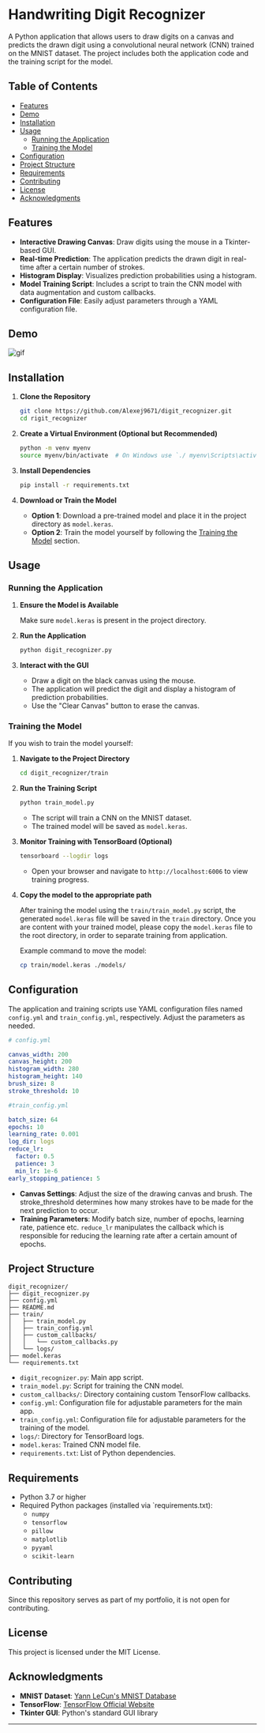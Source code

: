 # Handwriting Digit Recognizer

A Python application that allows users to draw digits on a canvas and predicts the drawn digit using a convolutional neural network (CNN) trained on the MNIST dataset. The project includes both the application code and the training script for the model.

## Table of Contents

- [Features](#features)
- [Demo](#demo)
- [Installation](#installation)
- [Usage](#usage)
  - [Running the Application](#running-the-application)
  - [Training the Model](#training-the-model)
- [Configuration](#configuration)
- [Project Structure](#project-structure)
- [Requirements](#requirements)
- [Contributing](#contributing)
- [License](#license)
- [Acknowledgments](#acknowledgments)

## Features

- **Interactive Drawing Canvas**: Draw digits using the mouse in a Tkinter-based GUI.
- **Real-time Prediction**: The application predicts the drawn digit in real-time after a certain number of strokes.
- **Histogram Display**: Visualizes prediction probabilities using a histogram.
- **Model Training Script**: Includes a script to train the CNN model with data augmentation and custom callbacks.
- **Configuration File**: Easily adjust parameters through a YAML configuration file.

## Demo

![gif](https://github.com/user-attachments/assets/87d07020-543c-4c52-acd9-7f13f7ebf913)


## Installation

1. **Clone the Repository**

   ```bash
   git clone https://github.com/Alexej9671/digit_recognizer.git
   cd rigit_recognizer
   ```

2. **Create a Virtual Environment (Optional but Recommended)**

   ```bash
   python -m venv myenv
   source myenv/bin/activate  # On Windows use `./ myenv\Scripts\activate`
   ```

3. **Install Dependencies**

   ```bash
   pip install -r requirements.txt
   ```

4. **Download or Train the Model**

   - **Option 1**: Download a pre-trained model and place it in the project directory as `model.keras`.
   - **Option 2**: Train the model yourself by following the [Training the Model](#training-the-model) section.

## Usage

### Running the Application

1. **Ensure the Model is Available**

   Make sure `model.keras` is present in the project directory.

2. **Run the Application**

   ```bash
   python digit_recognizer.py
   ```

3. **Interact with the GUI**

   - Draw a digit on the black canvas using the mouse.
   - The application will predict the digit and display a histogram of prediction probabilities.
   - Use the "Clear Canvas" button to erase the canvas.

### Training the Model

If you wish to train the model yourself:

1. **Navigate to the Project Directory**

   ```bash
   cd digit_recognizer/train
   ```

2. **Run the Training Script**

   ```bash
   python train_model.py
   ```

   - The script will train a CNN on the MNIST dataset.
   - The trained model will be saved as `model.keras`.

3. **Monitor Training with TensorBoard (Optional)**

   ```bash
   tensorboard --logdir logs
   ```

   - Open your browser and navigate to `http://localhost:6006` to view training progress.
    
4. **Copy the model to the appropriate path**
    
   After training the model using the `train/train_model.py` script, the generated `model.keras` file will be saved in the `train` directory. 
   Once you are content with your trained model, please copy the `model.keras` file to the root directory, in order to separate training from application.

   
   Example command to move the model:
   ```bash
   cp train/model.keras ./models/
   ```
   
## Configuration

The application and training scripts use YAML configuration files named `config.yml` and `train_config.yml`, respectively. Adjust the parameters as needed.

```yaml
# config.yml

canvas_width: 200
canvas_height: 200
histogram_width: 280
histogram_height: 140
brush_size: 8
stroke_threshold: 10
```

```yaml
#train_config.yml

batch_size: 64
epochs: 10
learning_rate: 0.001
log_dir: logs
reduce_lr:
  factor: 0.5
  patience: 3
  min_lr: 1e-6
early_stopping_patience: 5
```

- **Canvas Settings**: Adjust the size of the drawing canvas and brush. The stroke_threshold determines how many strokes have to be made
  for the next prediction to occur.
- **Training Parameters**: Modify batch size, number of epochs, learning rate, patience etc.
  `reduce_lr` manipulates the callback which is responsible for reducing the learning rate after a certain amount of epochs.

## Project Structure

```
digit_recognizer/
├── digit_recognizer.py
├── config.yml
├── README.md
├── train/
│   ├── train_model.py
│   ├── train_config.yml
│   ├── custom_callbacks/
│   │   └── custom_callbacks.py
│   └── logs/
├── model.keras
└── requirements.txt

```

- `digit_recognizer.py`: Main app script.
- `train_model.py`: Script for training the CNN model.
- `custom_callbacks/`: Directory containing custom TensorFlow callbacks.
- `config.yml`: Configuration file for adjustable parameters for the main app.
- `train_config.yml`: Configuration file for adjustable parameters for the training of the model.
- `logs/`: Directory for TensorBoard logs.
- `model.keras`: Trained CNN model file.
- `requirements.txt`: List of Python dependencies.

## Requirements

- Python 3.7 or higher
- Required Python packages (installed via `requirements.txt):
  - `numpy`
  - `tensorflow`
  - `pillow`
  - `matplotlib`
  - `pyyaml`
  - `scikit-learn`

## Contributing

Since this repository serves as part of my portfolio, it is not open for contributing.

## License

This project is licensed under the MIT License.

## Acknowledgments

- **MNIST Dataset**: [Yann LeCun's MNIST Database](http://yann.lecun.com/exdb/mnist/)
- **TensorFlow**: [TensorFlow Official Website](https://www.tensorflow.org/)
- **Tkinter GUI**: Python's standard GUI library

---

